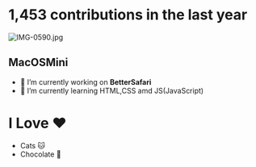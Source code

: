 # 1,453 contributions in the last year
![IMG-0590.jpg](https://imgtr.ee/images/2023/07/23/0f97dd116ecef00504db60799277c9c5.jpeg)
## **MacOSMini**
- 🧭 I’m currently working on **BetterSafari**
- 🌱 I’m currently learning HTML,CSS amd JS(JavaScript)
# I Love ❤️
  - Cats 🐱
  - Chocolate 🍫


